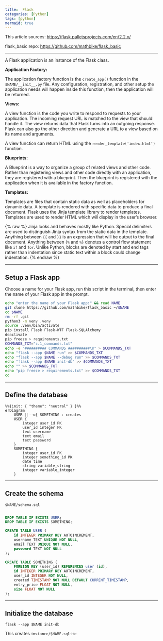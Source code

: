 ```yaml
---
title:  Flask
categories: [Python]
tags: [python]
mermaid: true
---
```


This article sources:
<a href="https://flask.palletsprojects.com/en/2.2.x/" target="_blank">https://flask.palletsprojects.com/en/2.2.x/</a>

flask_basic repo:
<a href="https://github.com/mathbike/flask_basic" target="_blank">https://github.com/mathbike/flask_basic</a>

---

A Flask application is an instance of the Flask class.

**Application Factory:**

The application factory function is the `create_app()` function in the `$NAME/__init__.py` file.  Any configuration, registration, and other setup the application needs will happen inside this function, then the application will be returned.

**Views:**

A view function is the code you write to respond to requests to your application.  The incoming request URL is matched to the view that should handle it.  The view returns data that Flask turns into an outgoing response.  Flask can also go the other direction and generate a URL to a view based on its name and arguments.

A view function can return HTML using the `render_template('index.html')` function.

**Blueprints:**

A Blueprint is a way to organize a group of related views and other code. Rather than registering views and other code directly with an application, they are registered with a blueprint. Then the blueprint is registered with the application when it is available in the factory function.

**Templates:**

Templates are files that contain static data as well as placeholders for dynamic data. A template is rendered with specific data to produce a final document. Flask uses the Jinja template library to render templates.  Templates are used to render HTML which will display in the user’s browser.

{% raw %}
Jinja looks and behaves mostly like Python. Special delimiters are used to distinguish Jinja syntax from the static data in the template. Anything between `{{` and `}}` is an expression that will be output to the final document. Anything between `{%` and `%}` denotes a control flow statement like `if` and `for`. Unlike Python, blocks are denoted by start and end tags rather than indentation since static text within a block could change indentation.
{% endraw %}

---

## Setup a Flask app

Choose a name for your Flask app, run this script in the terminal, then enter the name of your Flask app in the prompt. 

```sh
echo "enter the name of your Flask app:" && read NAME
git clone https://github.com/mathbike/flask_basic ~/$NAME
cd $NAME
rm -rf .git
python3 -m venv .venv
source .venv/bin/activate
pip install Flask Flask-WTF Flask-SQLAlchemy
deactivate
pip freeze > requirements.txt
COMMANDS_TXT="z.1_commands.txt"
echo -e "########## COMMANDS ##########\n" > $COMMANDS_TXT
echo "flask --app $NAME run" >> $COMMANDS_TXT
echo "flask --app $NAME --debug run" >> $COMMANDS_TXT
echo "flask --app $NAME init-db" >> $COMMANDS_TXT
echo "" >> $COMMANDS_TXT
echo "pip freeze > requirements.txt" >> $COMMANDS_TXT
cd
```

---

## Define the database

```mermaid
%%{init: { "theme": "neutral" } }%%
erDiagram
    USER ||--o{ SOMETHING : creates
    USER {
        integer user_id PK
        user_id integer PK
        text username
        text email
        text password
    }
    SOMETHING {
        integer user_id FK
        integer something_id PK
        date time
        string variable_string
        integer variable_integer
    }
```

---

## Create the schema

`$NAME/schema.sql`
```sql

DROP TABLE IF EXISTS USER;
DROP TABLE IF EXISTS SOMETHING;

CREATE TABLE USER (
    id INTEGER PRIMARY KEY AUTOINCREMENT,
    username TEXT UNIQUE NOT NULL,
    email TEXT UNIQUE NOT NULL,
    password TEXT NOT NULL
);

CREATE TABLE SOMETHING (
    FOREIGN KEY (user_id) REFERENCES user (id),
    id INTEGER PRIMARY KEY AUTOINCREMENT,
    user_id INTEGER NOT NULL,
    created TIMESTAMP NOT NULL DEFAULT CURRENT_TIMESTAMP,
    entry_price FLOAT NOT NULL,
    size FLOAT NOT NULL
);
```

---

## Initialize the database

```terminal
flask --app $NAME init-db
```
This creates `instance/$NAME.sqlite`
